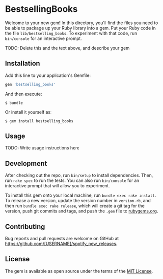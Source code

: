 # BestsellingBooks

Welcome to your new gem! In this directory, you'll find the files you need to be able to package up your Ruby library into a gem. Put your Ruby code in the file `lib/bestselling_books`. To experiment with that code, run `bin/console` for an interactive prompt.

TODO: Delete this and the text above, and describe your gem

## Installation

Add this line to your application's Gemfile:

```ruby
gem 'bestselling_books'
```

And then execute:

    $ bundle

Or install it yourself as:

    $ gem install bestselling_books

## Usage

TODO: Write usage instructions here

## Development

After checking out the repo, run `bin/setup` to install dependencies. Then, run `rake spec` to run the tests. You can also run `bin/console` for an interactive prompt that will allow you to experiment.

To install this gem onto your local machine, run `bundle exec rake install`. To release a new version, update the version number in `version.rb`, and then run `bundle exec rake release`, which will create a git tag for the version, push git commits and tags, and push the `.gem` file to [rubygems.org](https://rubygems.org).

## Contributing

Bug reports and pull requests are welcome on GitHub at https://github.com/[USERNAME]/spotify_new_releases.


## License

The gem is available as open source under the terms of the [MIT License](http://opensource.org/licenses/MIT).

